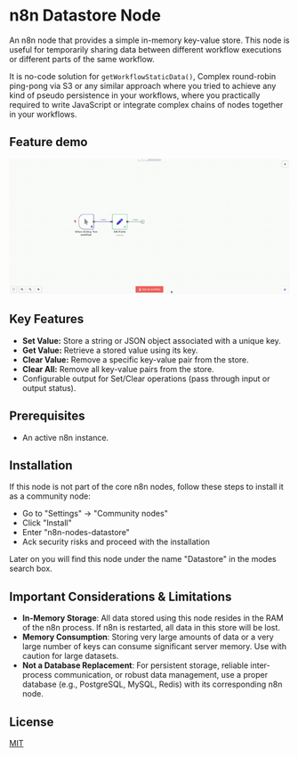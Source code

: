 # n8n Datastore Node

An n8n node that provides a simple in-memory key-value store. This node is useful for temporarily sharing data between different workflow executions or different parts of the same workflow.

It is no-code solution for `getWorkflowStaticData()`, Complex round-robin ping-pong via S3 or any similar approach where you tried to achieve any kind of pseudo persistence in your workflows, where you practically required to write JavaScript or integrate complex chains of nodes together in your workflows.

## Feature demo

![image.gif](image.gif)

## Key Features

*   **Set Value:** Store a string or JSON object associated with a unique key.
*   **Get Value:** Retrieve a stored value using its key.
*   **Clear Value:** Remove a specific key-value pair from the store.
*   **Clear All:** Remove all key-value pairs from the store.
*   Configurable output for Set/Clear operations (pass through input or output status).

## Prerequisites

*   An active n8n instance.

## Installation

If this node is not part of the core n8n nodes, follow these steps to install it as a community node:

 - Go to "Settings" -> "Community nodes"
 - Click "Install"
 - Enter "n8n-nodes-datastore"
 - Ack security risks and proceed with the installation

Later on you will find this node under the name "Datastore" in the modes search box.

## Important Considerations & Limitations

 - **In-Memory Storage**: All data stored using this node resides in the RAM of the n8n process. If n8n is restarted, all data in this store will be lost.
 - **Memory Consumption**: Storing very large amounts of data or a very large number of keys can consume significant server memory. Use with caution for large datasets.
 - **Not a Database Replacement**: For persistent storage, reliable inter-process communication, or robust data management, use a proper database (e.g., PostgreSQL, MySQL, Redis) with its corresponding n8n node.

## License

[MIT](https://github.com/n8n-io/n8n-nodes-starter/blob/master/LICENSE.md)
